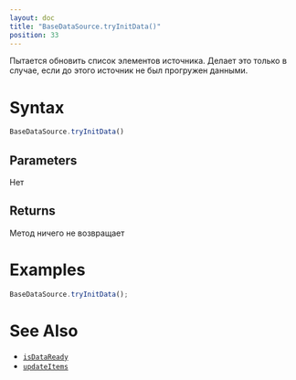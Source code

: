 ```yaml
---
layout: doc
title: "BaseDataSource.tryInitData()"
position: 33
---
```


Пытается обновить список элементов источника. Делает это только в случае, если до этого источник не был прогружен данными.

# Syntax

```js
BaseDataSource.tryInitData()
```

## Parameters

Нет

## Returns

Метод ничего не возвращает

# Examples

```js
BaseDataSource.tryInitData();
```

# See Also

* [`isDataReady`](../BaseDataSource.isDataReady/)
* [`updateItems`](../BaseDataSource.updateItems/)

